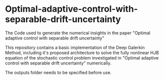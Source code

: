# Optimal-adaptive-control-with-separable-drift-uncertainty
The Code used to generate the numerical insights in the paper "Optimal adaptive control with separable drift uncertainty"

This repository contains a basic implementation of the Deep Galerkin Method, including it's proposed architecture to solve the fully nonlinear HJB equation of the stochastic control problem investigated in "Optimal adaptive control with separable drift uncertainty" numerically.


The outputs folder needs to be specified before use.
